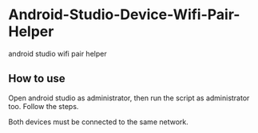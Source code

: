 # Android-Studio-Device-Wifi-Pair-Helper
android studio wifi pair helper


## How to use
Open android studio as administrator, then run the script as administrator too.
Follow the steps.

Both devices must be connected to the same network.
